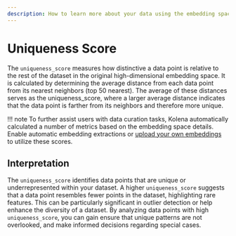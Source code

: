 ```yaml
---
description: How to learn more about your data using the embedding space visualization
---
```


# Uniqueness Score

The `uniqueness_score` measures how distinctive a data point is relative to the rest of the dataset in the original
high-dimensional embedding space. It is calculated by determining the average distance from each data point from its
nearest neighbors (top 50 nearest). The average of these distances serves as the uniqueness_score, where a larger average
distance indicates that the data point is farther from its neighbors and therefore more unique.

!!! note
    To further assist users with data curation tasks, Kolena automatically calculated a number of metrics
    based on the embedding space details. Enable automatic embedding extractions or
    [upload your own embeddings](../dataset/advanced-usage/upload-embeddings.md) to
    utilize these scores.

## Interpretation

The `uniqueness_score` identifies data points that are unique or underrepresented within your dataset. A higher
`uniqueness_score` suggests that a data point resembles fewer points in the dataset, highlighting rare features. This can
be particularly significant in outlier detection or help enhance the diversity of a dataset. By analyzing data points
with high `uniqueness_score`, you can gain ensure that unique patterns are not overlooked, and make informed decisions
regarding special cases.
